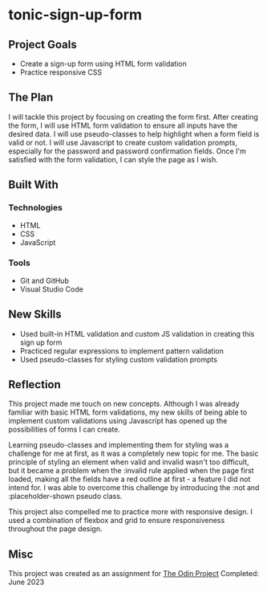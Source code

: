 # tonic-sign-up-form

## Project Goals
* Create a sign-up form using HTML form validation
* Practice responsive CSS

## The Plan
I will tackle this project by focusing on creating the form first. After creating the form, I will use HTML form validation to ensure all inputs have the desired data. I will use pseudo-classes to help highlight when a form field is valid or not. I will use Javascript to create custom validation prompts, especially for the password and password confirmation fields. Once I'm satisfied with the form validation, I can style the page as I wish.

## Built With
### Technologies
* HTML
* CSS
* JavaScript
### Tools
* Git and GitHub
* Visual Studio Code

## New Skills
* Used built-in HTML validation and custom JS validation in creating this sign up form
* Practiced regular expressions to implement pattern validation
* Used pseudo-classes for styling custom validation prompts

## Reflection
This project made me touch on new concepts. Although I was already familiar with basic HTML form validations, my new skills of being able to implement custom validations using Javascript has opened up the possibilities of forms I can create. 

Learning pseudo-classes and implementing them for styling was a challenge for me at first, as it was a completely new topic for me. The basic principle of styling an element when valid and invalid wasn't too difficult, but it became a problem when the :invalid rule applied when the page first loaded, making all the fields have a red outline at first - a feature I did not intend for. I was able to overcome this challenge by introducing the :not and :placeholder-shown pseudo class. 

This project also compelled me to practice more with responsive design. I used a combination of flexbox and grid to ensure responsiveness throughout the page design.

## Misc
This project was created as an assignment for [The Odin Project](https://www.theodinproject.com/lessons/node-path-intermediate-html-and-css-sign-up-form)
Completed: June 2023